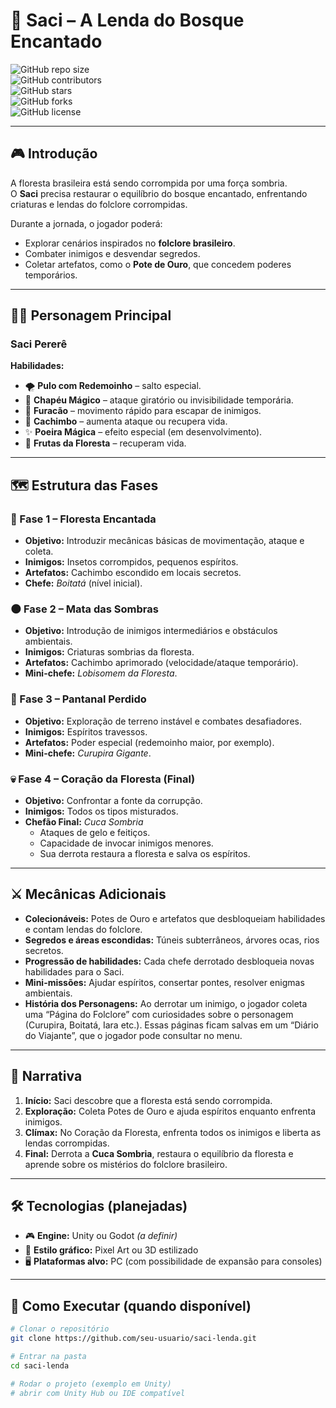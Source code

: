 # 🌿 Saci – A Lenda do Bosque Encantado  

![GitHub repo size](https://img.shields.io/github/repo-size/seu-usuario/saci-lenda)  
![GitHub contributors](https://img.shields.io/github/contributors/seu-usuario/saci-lenda)  
![GitHub stars](https://img.shields.io/github/stars/seu-usuario/saci-lenda?style=social)  
![GitHub forks](https://img.shields.io/github/forks/seu-usuario/saci-lenda?style=social)  
![GitHub license](https://img.shields.io/github/license/seu-usuario/saci-lenda)  

---

## 🎮 Introdução  
A floresta brasileira está sendo corrompida por uma força sombria.  
O **Saci** precisa restaurar o equilíbrio do bosque encantado, enfrentando criaturas e lendas do folclore corrompidas.  

Durante a jornada, o jogador poderá:  
- Explorar cenários inspirados no **folclore brasileiro**.  
- Combater inimigos e desvendar segredos.  
- Coletar artefatos, como o **Pote de Ouro**, que concedem poderes temporários.  

---

## 🧙‍♂️ Personagem Principal  

### **Saci Pererê**  
**Habilidades:**  
- 🌪️ **Pulo com Redemoinho** – salto especial.  
- 🎩 **Chapéu Mágico** – ataque giratório ou invisibilidade temporária.  
- 💨 **Furacão** – movimento rápido para escapar de inimigos.  
- 🚬 **Cachimbo** – aumenta ataque ou recupera vida.  
- ✨ **Poeira Mágica** – efeito especial (em desenvolvimento).  
- 🍓 **Frutas da Floresta** – recuperam vida.  

---

## 🗺️ Estrutura das Fases  

### 🌳 Fase 1 – Floresta Encantada  
- **Objetivo:** Introduzir mecânicas básicas de movimentação, ataque e coleta.  
- **Inimigos:** Insetos corrompidos, pequenos espíritos.  
- **Artefatos:** Cachimbo escondido em locais secretos.  
- **Chefe:** *Boitatá* (nível inicial).  

### 🌑 Fase 2 – Mata das Sombras  
- **Objetivo:** Introdução de inimigos intermediários e obstáculos ambientais.  
- **Inimigos:** Criaturas sombrias da floresta.  
- **Artefatos:** Cachimbo aprimorado (velocidade/ataque temporário).  
- **Mini-chefe:** *Lobisomem da Floresta*.  

### 🐊 Fase 3 – Pantanal Perdido  
- **Objetivo:** Exploração de terreno instável e combates desafiadores.  
- **Inimigos:** Espíritos travessos.  
- **Artefatos:** Poder especial (redemoinho maior, por exemplo).  
- **Mini-chefe:** *Curupira Gigante*.  

### 💀 Fase 4 – Coração da Floresta (Final)  
- **Objetivo:** Confrontar a fonte da corrupção.  
- **Inimigos:** Todos os tipos misturados.  
- **Chefão Final:** *Cuca Sombria*  
  - Ataques de gelo e feitiços.  
  - Capacidade de invocar inimigos menores.  
  - Sua derrota restaura a floresta e salva os espíritos.  

---

## ⚔️ Mecânicas Adicionais  
- **Colecionáveis:** Potes de Ouro e artefatos que desbloqueiam habilidades e contam lendas do folclore.  
- **Segredos e áreas escondidas:** Túneis subterrâneos, árvores ocas, rios secretos.  
- **Progressão de habilidades:** Cada chefe derrotado desbloqueia novas habilidades para o Saci.  
- **Mini-missões:** Ajudar espíritos, consertar pontes, resolver enigmas ambientais.
- **História dos Personagens:** Ao derrotar um inimigo, o jogador coleta uma “Página do Folclore” com curiosidades sobre o personagem (Curupira, Boitatá, Iara etc.). Essas páginas ficam salvas em um “Diário do Viajante”, que o jogador pode consultar no menu.

---

## 📖 Narrativa  

1. **Início:** Saci descobre que a floresta está sendo corrompida.  
2. **Exploração:** Coleta Potes de Ouro e ajuda espíritos enquanto enfrenta inimigos.  
3. **Clímax:** No Coração da Floresta, enfrenta todos os inimigos e liberta as lendas corrompidas.  
4. **Final:** Derrota a **Cuca Sombria**, restaura o equilíbrio da floresta e aprende sobre os mistérios do folclore brasileiro.  

---

## 🛠️ Tecnologias (planejadas)  
- 🎮 **Engine:** Unity ou Godot *(a definir)*  
- 🎨 **Estilo gráfico:** Pixel Art ou 3D estilizado  
- 🖥️ **Plataformas alvo:** PC (com possibilidade de expansão para consoles)  

---

## 🚀 Como Executar (quando disponível)  

```bash
# Clonar o repositório
git clone https://github.com/seu-usuario/saci-lenda.git

# Entrar na pasta
cd saci-lenda

# Rodar o projeto (exemplo em Unity)
# abrir com Unity Hub ou IDE compatível
